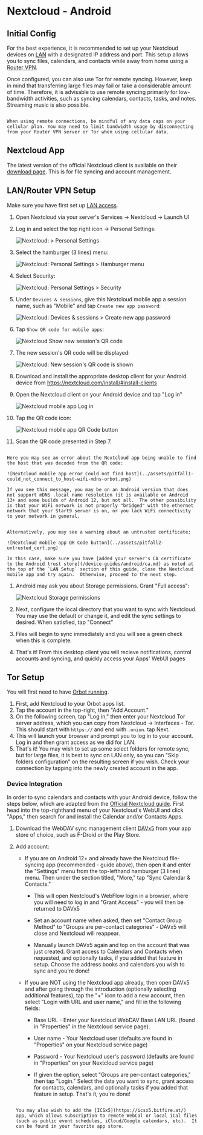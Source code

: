 # Nextcloud - Android

## Initial Config

For the best experience, it is recommended to set up your Nextcloud devices on [LAN](/user-manual/connecting-locally.md) with a designated IP address and port. This setup allows you to sync files, calendars, and contacts while away from home using a [Router VPN](/user-manual/connecting-remotely/vpn.md).

Once configured, you can also use Tor for remote syncing. However, keep in mind that transferring large files may fail or take a considerable amount of time. Therefore, it is advisable to use remote syncing primarily for low-bandwidth activities, such as syncing calendars, contacts, tasks, and notes. Streaming music is also possible.

```admonish warning

When using remote connections, be mindful of any data caps on your cellular plan. You may need to limit bandwidth usage by disconnecting from your Router VPN server or Tor when using cellular data.

```

## Nextcloud App

The latest version of the official Nextcloud client is available on their [download page](https://nextcloud.com/install/#install-clients). This is for file syncing and account management.

## LAN/Router VPN Setup

Make sure you have first set up [LAN access](/device-guides/android/ca.md).

1. Open Nextcloud via your server's Services -> Nextcloud -> Launch UI

1. Log in and select the top right icon -> Personal Settings:

   ![Nextcloud: > Personal Settings](../assets/web-step1-personal_settings.png)

1. Select the hamburger (3 lines) menu:

   ![Nextcloud: Personal Settings > Hamburger menu](../assets/web-step2-ps-profile.png)

1. Select Security:

   ![Nextcloud: Personal Settings > Security](../assets/web-step3-security.png)

1. Under `Devices & sessions`, give this Nextcloud mobile app a session name, such as "Mobile" and tap `Create new app password`:

   ![Nextcloud: Devices & sessions > Create new app password](../assets/web-step4-new_session.png)

1. Tap `Show QR code for mobile apps`:

   ![Nextcloud Show new session's QR code](../assets/web-step5-show_qr_code.png)

1. The new session's QR code will be displayed:

   ![Nextcloud: New session's QR code is shown](../assets/web-step6-qr_code_shown.png)

1. Download and install the appropriate desktop client for your Android device from https://nextcloud.com/install/#install-clients

1. Open the Nextcloud client on your Android device and tap "Log in"

   ![Nextcloud mobile app Log in](../assets/step1-login.png)

1. Tap the QR code icon:

   ![Nextcloud mobile app QR Code button](../assets/step2-read_qrcode.png)

1. Scan the QR code presented in Step 7.

```admonish note

Here you may see an error about the Nextcloud app being unable to find the host that was decoded from the QR code:

![Nextcloud mobile app error Could not find host](../assets/pitfall1-could_not_connect_to_host-wifi-mdns-orbot.png)

If you see this message, you may be on an Android version that does not support mDNS .local name resolution (it is available on Android 13+ and some builds of Android 12, but not all.  The other possibility is that your WiFi network is not properly "bridged" with the ethernet network that your Start9 server is on, or you lack WiFi connectivity to your network in general.

```

```admonish note

Alternatively, you may see a warning about an untrusted certificate:

![Nextcloud mobile app QR Code button](../assets/pitfall2-untrusted_cert.png)

In this case, make sure you have [added your server's CA certificate to the Android trust store](/device-guides/android/ca.md) as noted at the top of the `LAN Setup` section of this guide, close the Nextcloud mobile app and try again.  Otherwise, proceed to the next step.

```

1. Android may ask you about Storage permissions. Grant "Full access":

   ![Nextcloud Storage permissions](../assets/step3-grant_file_access.png)

1. Next, configure the local directory that you want to sync with Nextcloud. You may use the default or change it, and edit the sync settings to desired. When satisfied, tap "Connect"

1. Files will begin to sync immediately and you will see a green check when this is complete.

1. That's it! From this desktop client you will recieve notifications, control accounts and syncing, and quickly access your Apps' WebUI pages

## Tor Setup

You will first need to have [Orbot running](/device-guides/android/tor.md).

1. First, add Nextcloud to your Orbot apps list.
2. Tap the account in the top-right, then "Add Account."
3. On the following screen, tap "Log in," then enter your Nextcloud Tor server address, which you can copy from Nextcloud -> Interfaces - Tor. This should start with `https://` and end with `.onion`. tap Next.
4. This will launch your browser and prompt you to log in to your account. Log in and then grant access as we did for LAN.
5. That's it! You may wish to set up some select folders for remote sync, but for large files, it is best to sync on LAN only, so you can "Skip folders configuration" on the resulting screen if you wish. Check your connection by tapping into the newly created account in the app.

### Device Integration

In order to sync calendars and contacts with your Android device, follow the steps below, which are adapted from the [Official Nextcloud guide](https://docs.nextcloud.com/server/25/user_manual/en/groupware/sync_android.html). First head into the top-righthand menu of your Nextcloud's WebUI and click "Apps," then search for and install the Calendar and/or Contacts Apps.

1. Download the WebDAV sync management client [DAVx5](https://www.davx5.com/download/) from your app store of choice, such as F-Droid or the Play Store.

2. Add account:

   - If you are on Android 12+ and already have the Nextcloud file-syncing app (recommended - guide above), then open it and enter the "Settings" menu from the top-lefthand hamburger (3 lines) menu. Then under the section titled, "More," tap "Sync Calendar & Contacts."

     - This will open Nextcloud's WebFlow login in a browser, where you will need to log in and "Grant Access" - you will then be returned to DAVx5

     - Set an account name when asked, then set "Contact Group Method" to "Groups are per-contact categories" - DAVx5 will close and Nextcloud will reappear.

     - Manually launch DAVx5 again and top on the account that was just created. Grant access to Calendars and Contacts when requested, and optionally tasks, if you added that feature in setup. Choose the address books and calendars you wish to sync and you're done!

   - If you are NOT using the Nextcloud app already, then open DAVx5 and after going through the introduction (optionally selecting additional features), tap the "+" icon to add a new account, then select "Login with URL and user name," and fill in the following fields:

     - Base URL - Enter your Nextcloud WebDAV Base LAN URL (found in "Properties" in the Nextcloud service page).

     - User name - Your Nextcloud user (defaults are found in "Properties" on your Nextcloud service page)

     - Password - Your Nextcloud user's password (defaults are found in "Properties" on your Nextcloud service page)

     - If given the option, select "Groups are per-contact categories," then tap "Login." Select the data you want to sync, grant access for contacts, calendars, and optionally tasks if you added that feature in setup. That's it, you're done!

   ```admonish tip

   You may also wish to add the [ICSx5](https://icsx5.bitfire.at/) app, which allows subscription to remote WebCal or local iCal files (such as public event schedules, iCloud/Google calendars, etc).  It can be found in your favorite app store.

   ```
